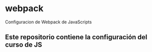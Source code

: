 # webpack
Configuracion de Webpack de JavaScripts

## Este repositorio contiene la configuración del curso de JS
